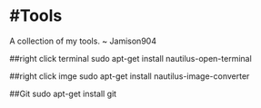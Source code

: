 #Tools
=====

A collection of my tools. ~ Jamison904

##right click terminal
sudo apt-get install nautilus-open-terminal


##right click imge
sudo apt-get install nautilus-image-converter

##Git
sudo apt-get install git


